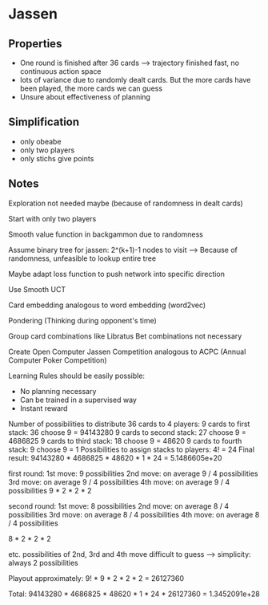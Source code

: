 # Jassen

## Properties
- One round is finished after 36 cards --> trajectory finished fast, no continuous action space
- lots of variance due to randomly dealt cards. But the more cards have been played, the more cards we can guess
- Unsure about effectiveness of planning

## Simplification
- only obeabe
- only two players
- only stichs give points

## Notes



Exploration not needed maybe (because of randomness in dealt cards)

Start with only two players

Smooth value function in backgammon due to randomness


Assume binary tree for jassen: 2^(k+1)-1 nodes to visit --> Because of randomness, unfeasible to lookup entire tree

Maybe adapt loss function to push network into specific direction

Use Smooth UCT

Card embedding analogous to word embedding (word2vec)

Pondering (Thinking during opponent's time)

Group card combinations like Libratus
Bet combinations not necessary


Create Open Computer Jassen Competition analogous to ACPC (Annual Computer Poker Competition)


Learning Rules should be easily possible:
- No planning necessary
- Can be trained in a supervised way
- Instant reward



Number of possibilities to distribute 36 cards to 4 players:
9 cards to first stack: 36 choose 9 = 94143280
9 cards to second stack: 27 choose 9 = 4686825
9 cards to third stack: 18 choose 9 = 48620
9 cards to fourth stack: 9 choose 9 = 1
Possibilities to assign stacks to players: 4! = 24
Final result: 94143280 * 4686825 * 48620 * 1 * 24 = 5.1486605e+20

first round:
1st move: 9 possibilities
2nd move: on average 9 / 4 possibilities
3rd move: on average 9 / 4 possibilities
4th move: on average 9 / 4 possibilities
9 * 2 * 2 * 2

second round:
1st move: 8 possibilities
2nd move: on average 8 / 4 possibilities
3rd move: on average 8 / 4 possibilities
4th move: on average 8 / 4 possibilities

8 * 2 * 2 * 2

etc. 
possibilities of 2nd, 3rd and 4th move difficult to guess --> simplicity: always 2 possibilities

Playout approximately: 9! * 9 * 2 * 2 * 2 = 26127360


Total: 94143280 * 4686825 * 48620 * 1 * 24 * 26127360 = 1.3452091e+28





